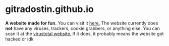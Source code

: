 # gitradostin.github.io
**A website made for fun.**
You can visit it [here.](https://gitradostin.github.io)
The website currently does **not** have any viruses, trackers, cookie grabbers, or anything else. You can scan it at the [virustotal website.](https://virustotal.com) If it does, it probably means the website got hacked or idk
